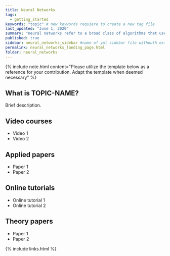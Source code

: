 ```yaml
---
title: Neural Networks
tags:
  - getting_started
keywords: "topic" # new keywords requiere to create a new tag file
last_updated: "June 1, 2020"
summary: "neural networks refer to a broad class of algorithms that used to represent learning in supervised as well as unsupervised contexts"
published: true
sidebar: neural_networks_sidebar #name of yml sidebar file withouth extension
permalink: neural_networks_landing_page.html
folder: neural_networks
---
```


{% include note.html content="Please utilize the template below as a reference for your contribution. Adapt the template when deemed necessary" %}

## What is TOPIC-NAME?

Brief description.

## Video courses

* Video 1
* Video 2

## Applied papers 
* Paper 1
* Paper 2

## Online tutorials

* Online tutorial 1
* Online tutorial 2

## Theory papers 
* Paper 1
* Paper 2

{% include links.html %}
